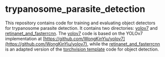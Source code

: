 # trypanosome_parasite_detection

This repository contains code for training and evaluating object detectors for trypanosome parasite detection. 
It contains two directories: [yolov7](yolov7) and [retinanet_and_fasterrcnn](retinanet_and_fasterrcnn). 
The [yolov7](yolov7) code is based on the YOLOv7 implementation at 
[https://github.com/WongKinYiu/yolov7](https://github.com/WongKinYiu/yolov7), while the 
[retinanet_and_fasterrcnn](retinanet_and_fasterrcnn) is an adapted version of the [torchvision 
template](https://github.com/pytorch/vision/tree/main/references/detection) code for object detection.
